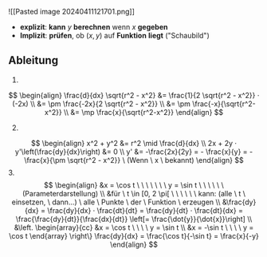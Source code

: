 ![[Pasted image 20240411121701.png]]
- **explizit**: **kann** $y$ **berechnen** wenn $x$ **gegeben** 
- **Implizit**: **prüfen**, ob $(x,y)$ auf **Funktion** **liegt** ("Schaubild")
## Ableitung 
1. 
$$
\begin{align}
\frac{d}{dx} \sqrt{r^2 - x^2} &= \frac{1}{2 \sqrt{r^2 - x^2}} · (-2x) \\
&= \pm \frac{-2x}{2 \sqrt{r^2 - x^2}} \\
&= \pm \frac{-x}{\sqrt{r^2-x^2}} \\
&= \mp \frac{x}{\sqrt{r^2-x^2}}
\end{align}
$$


2. 
$$
\begin{align}
x^2 + y^2 &= r^2 \mid \frac{d}{dx} \\
2x + 2y · y'\left(\frac{dy}{dx}\right) &= 0 \\
y' &= -\frac{2x}{2y} = - \frac{x}{y} = - \frac{x}{\pm \sqrt{r^2 - x^2}} \ (Wenn \ x \ bekannt)
\end{align}
$$
3. 
$$
\begin{align}
&x = \cos t \ \ \ \ \ \ \ y = \sin t  \ \ \ \ \ \ (Parameterdarstellung) \\
&für \ t \in [0, 2 \pi[ \ \ \ \ \ \ kann: (alle \ t \ einsetzen, \ dann...) \ alle \ Punkte \ der \ Funktion \ erzeugen \\
&\frac{dy}{dx} = \frac{dy}{dx} · \frac{dt}{dt} = \frac{dy}{dt} · \frac{dt}{dx} = \frac{\frac{dy}{dt}}{\frac{dx}{dt}} \left[= \frac{\dot{y}}{\dot{x}}\right] \\
&\left. 
\begin{array}{cc}
&x = \cos t \ \ \ \ y = \sin t \\
&x = -\sin t \ \ \ \ y = \cos t
\end{array}
\right\} \frac{dy}{dx} = \frac{\cos t}{-\sin t} = \frac{x}{-y}
\end{align}
$$